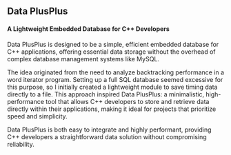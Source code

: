 ## Data PlusPlus

#### A Lightweight Embedded Database for C++ Developers

Data PlusPlus is designed to be a simple, efficient embedded database for C++ applications, offering essential data storage without the overhead of complex database management systems like MySQL.

The idea originated from the need to analyze backtracking performance in a word iterator program. Setting up a full SQL database seemed excessive for this purpose, so I initially created a lightweight module to save timing data directly to a file. This approach inspired Data PlusPlus: a minimalistic, high-performance tool that allows C++ developers to store and retrieve data directly within their applications, making it ideal for projects that prioritize speed and simplicity.

Data PlusPlus is both easy to integrate and highly performant, providing C++ developers a straightforward data solution without compromising reliability.
